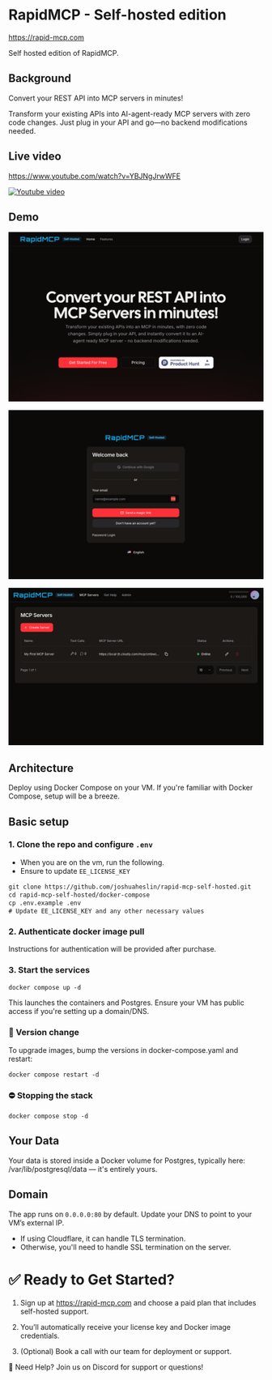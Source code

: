 # RapidMCP - Self-hosted edition

https://rapid-mcp.com

Self hosted edition of RapidMCP. 

## Background

Convert your REST API into MCP servers in minutes!

Transform your existing APIs into AI-agent-ready MCP servers with zero code changes. Just plug in your API and go—no backend modifications needed.

## Live video

https://www.youtube.com/watch?v=YBJNgJrwWFE

[![Youtube video](https://img.youtube.com/vi/YBJNgJrwWFE/0.jpg)](https://www.youtube.com/watch?v=YBJNgJrwWFE)

## Demo

![Home](/assets/screen-1.png)

![Login](/assets/screen-2.png)

![Severs](/assets/screen-3.png)




## Architecture

Deploy using Docker Compose on your VM. If you're familiar with Docker Compose, setup will be a breeze.

## Basic setup

### 1. Clone the repo and configure `.env`

- When you are on the vm, run the following.
- Ensure to update `EE_LICENSE_KEY`

```
git clone https://github.com/joshuaheslin/rapid-mcp-self-hosted.git
cd rapid-mcp-self-hosted/docker-compose
cp .env.example .env
# Update EE_LICENSE_KEY and any other necessary values
```


### 2. Authenticate docker image pull

Instructions for authentication will be provided after purchase.

### 3. Start the services

```
docker compose up -d
```

This launches the containers and Postgres.
Ensure your VM has public access if you're setting up a domain/DNS.

### 🔁 Version change 

To upgrade images, bump the versions in docker-compose.yaml and restart:

```
docker compose restart -d
```


### ⛔ Stopping the stack

```
docker compose stop -d
```


## Your Data

Your data is stored inside a Docker volume for Postgres, typically here:
/var/lib/postgresql/data — it's entirely yours.


## Domain

The app runs on `0.0.0.0:80` by default.
Update your DNS to point to your VM’s external IP.

- If using Cloudflare, it can handle TLS termination.
- Otherwise, you'll need to handle SSL termination on the server.


# ✅ Ready to Get Started?

1. Sign up at https://rapid-mcp.com and choose a paid plan that includes self-hosted support.

2. You’ll automatically receive your license key and Docker image credentials.

3. (Optional) Book a call with our team for deployment or support.


👋 Need Help? Join us on Discord for support or questions!




